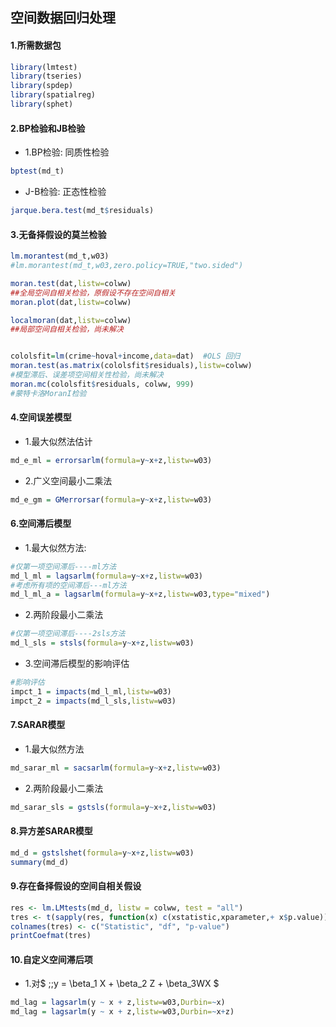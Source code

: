 ## 空间数据回归处理

#### 1.所需数据包

```R
library(lmtest)
library(tseries)
library(spdep)
library(spatialreg)
library(sphet)
```



#### 2.BP检验和JB检验

- 1.BP检验: 同质性检验

```R
bptest(md_t)
```

- J-B检验: 正态性检验

```R
jarque.bera.test(md_t$residuals)
```



#### 3.无备择假设的莫兰检验

```R
lm.morantest(md_t,w03)
#lm.morantest(md_t,w03,zero.policy=TRUE,"two.sided") 

moran.test(dat,listw=colww)    
##全局空间自相关检验，原假设不存在空间自相关
moran.plot(dat,listw=colww)

localmoran(dat,listw=colww)   
##局部空间自相关检验，尚未解决


cololsfit=lm(crime~hoval+income,data=dat)  #OLS 回归
moran.test(as.matrix(cololsfit$residuals),listw=colww)    
#模型滞后、误差项空间相关性检验，尚未解决
moran.mc(cololsfit$residuals, colww, 999) 
#蒙特卡洛MoranI检验
```



#### 4.空间误差模型

- 1.最大似然法估计

```R
md_e_ml = errorsarlm(formula=y~x+z,listw=w03)
```

- 2.广义空间最小二乘法
```R
md_e_gm = GMerrorsar(formula=y~x+z,listw=w03)
```



#### 6.空间滞后模型
- 1.最大似然方法: 

```R
#仅第一项空间滞后----ml方法
md_l_ml = lagsarlm(formula=y~x+z,listw=w03)
#考虑所有项的空间滞后---ml方法
md_l_ml_a = lagsarlm(formula=y~x+z,listw=w03,type="mixed")
```
- 2.两阶段最小二乘法
```R
#仅第一项空间滞后----2sls方法
md_l_sls = stsls(formula=y~x+z,listw=w03)
```
- 3.空间滞后模型的影响评估
```R
#影响评估
impct_1 = impacts(md_l_ml,listw=w03)
impct_2 = impacts(md_l_sls,listw=w03) 
```



#### 7.SARAR模型

- 1.最大似然方法
```R
md_sarar_ml = sacsarlm(formula=y~x+z,listw=w03)
```
- 2.两阶段最小二乘法
```R
md_sarar_sls = gstsls(formula=y~x+z,listw=w03)            
```



#### 8.异方差SARAR模型

```R
md_d = gstslshet(formula=y~x+z,listw=w03)
summary(md_d)
```



#### 9.存在备择假设的空间自相关假设

```R
res <- lm.LMtests(md_d, listw = colww, test = "all")
tres <- t(sapply(res, function(x) c(xstatistic,xparameter,+ x$p.value)))
colnames(tres) <- c("Statistic", "df", "p-value")
printCoefmat(tres)
```



#### 10.自定义空间滞后项

- 1.对$ \;\;y = \beta_1 X + \beta_2 Z + \beta_3WX $

```R
md_lag = lagsarlm(y ~ x + z,listw=w03,Durbin=~x)
md_lag = lagsarlm(y ~ x + z,listw=w03,Durbin=~x+z)
```









